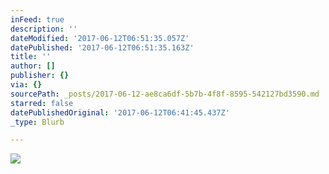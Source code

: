 ```yaml
---
inFeed: true
description: ''
dateModified: '2017-06-12T06:51:35.057Z'
datePublished: '2017-06-12T06:51:35.163Z'
title: ''
author: []
publisher: {}
via: {}
sourcePath: _posts/2017-06-12-ae8ca6df-5b7b-4f8f-8595-542127bd3590.md
starred: false
datePublishedOriginal: '2017-06-12T06:41:45.437Z'
_type: Blurb

---
```

![](https://the-grid-user-content.s3-us-west-2.amazonaws.com/dae77ff0-26b5-4a36-a619-ec50a4463d92.jpg)